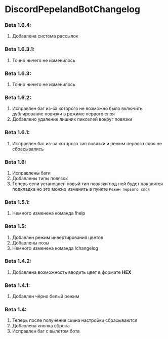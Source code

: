 # DiscordPepelandBotChangelog

### Beta 1.6.4:
1. Добавлена система рассылок

### Beta 1.6.3.1:
1. Точно ничего не изменилось

### Beta 1.6.3:
1. Точно ничего не изменилось

### Beta 1.6.2:
1. Исправлен баг из-за которого не возможно было включить дублирование повязки в режиме первого слоя
2. Добавлено удаление лишних пикселей вокруг повязки

### Beta 1.6.1:
1. Исправлен баг из-за которого тип повязки и режим первого слоя не сбрасывались

### Beta 1.6:
1. Исправлены баги
2. Добавлены типы повязок
3. Теперь если установлен новый тип повязки под ней будет появлятся подкладка но это можно изменить в пункте `Режим первого слоя`

### Beta 1.5.1:
1. Немного изменена команда !help

### Beta 1.5:
1. Добавлен режим инвертирования цветов
2. Добавлены позы
3. Немного изменена команда !changelog

### Beta 1.4.2:
1. Добавлена возможность вводить цвет в формате **HEX**

### Beta 1.4.1:
1. Добавлен чёрно белый режим

### Beta 1.4:
1. Теперь после получения скина настройки сбрасываются
2. Добавлена кнопка сброса
3. Исправлен баг с вылетом бота

